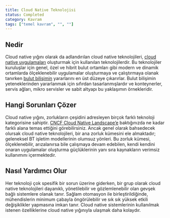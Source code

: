 ```yaml
---
title: Cloud Native Teknolojisi
status: Completed
category: Kavram
tags: ["temel kavram", "", ""]
---
```


## Nedir

Cloud native yığını olarak da adlandırılan cloud native teknolojileri, [cloud native uygulamaları](/tr/cloud-native-apps/) oluşturmak için kullanılan teknolojilerdir.
Bu teknolojiler kuruluşlar için genel, özel ve hibrit bulut ortamları gibi modern ve dinamik ortamlarda ölçeklenebilir uygulamalar oluşturmaya ve çalıştırmaya olanak tanırken [bulut bilişimin](/tr/cloud-computing/) yararlarını en üst düzeye çıkarırlar.
Bulut bilişimin yeteneklerinden yararlanmak için sıfırdan tasarlanmışlardır ve konteynerler, servis ağları, mikro servisler ve sabit altyapı bu yaklaşımın örnekleridir.

## Hangi Sorunları Çözer

Cloud native yığını, zorlukların çeşidini adresleyen birçok farklı teknoloji kategorisine sahiptir.
[CNCF Cloud Native Landscape’e](https://landscape.cncf.io/) baktığınızda ne kadar farklı alana temas ettiğini görebilirsiniz.
Ancak genel olarak bahsedecek olursak cloud native teknolojileri, bir ana zorluk kümesini ele almaktadır; geleneksel BT işletim modellerinin olumsuz yönleri.
Bu zorluk kümesi, ölçeklenebilir, arızalanırsa bile çalışmaya devam edebilen, kendi kendini onaran uygulamalar oluşturma güçlüklerinin yanı sıra kaynakların verimsiz kullanımını içermektedir.

## Nasıl Yardımcı Olur

Her teknoloji çok spesifik bir sorun üzerine giderken, bir grup olarak cloud native teknolojileri dayanıklı, yönetilebilir ve gözlemlenebilir olan gevşek bağlı sistemlere olanak tanır.
Sağlam otomasyon ile birleştirildiğinde, mühendislerin minimum çabayla öngörülebilir ve sık sık yüksek etkili değişiklikler yapmasına imkan tanır.
Cloud native sistemlerinin kullanılmak istenen özelliklerine cloud native yığınıyla ulaşmak daha kolaydır.
